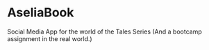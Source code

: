 # AseliaBook
Social Media App for the world of the Tales Series (And a bootcamp assignment in the real world.)
